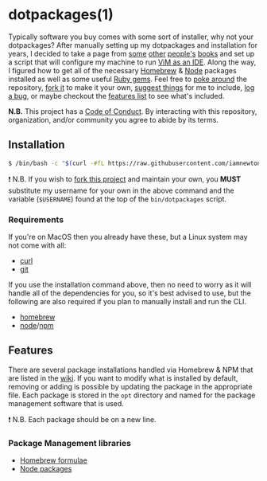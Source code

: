 # dotpackages(1)

Typically software you buy comes with some sort of installer, why not your dotpackages? After manually setting up my dotpackages and installation for years, I decided to take a page from [some](https://github.com/necolas) [other](https://github.com/mathiasbynens) [people's](https://github.com/cowboy) [books](http://dotpackages.github.io) and set up a script that will configure my machine to run [ViM as an IDE](http://blog.sanctum.geek.nz/series/unix-as-ide/).  Along the way, I figured how to get all of the necessary [Homebrew](http://braumeister.org) & [Node](https://www.npmjs.org) packages installed as well as some useful [Ruby gems](http://rubygems.org). Feel free to [poke around](https://github.com/iamnewton/dotpackages/commits/main) the repository, [fork it](https://github.com/iamnewton/dotpackages/fork) to make it your own, [suggest things](https://github.com/iamnewton/dotpackages/issues?labels=feature+request) for me to include, [log a bug](https://github.com/iamnewton/dotpackages/issues/new), or maybe checkout the [features list](#features) to see what's included.

**N.B.** This project has a [Code of Conduct](./.github/CODE_OF_CONDUCT.md). By interacting with this repository, organization, and/or community you agree to abide by its terms.

## Installation

```bash
$ /bin/bash -c "$(curl -#fL https://raw.githubusercontent.com/iamnewton/dotpackages/main/bin/dotpackages)"
```

:exclamation: N.B. If you wish to [fork this project](https://github.com/iamnewton/dotpackages/fork) and maintain your own, you **MUST** substitute my username for your own in the above command and the variable (`$USERNAME`) found at the top of the `bin/dotpackages` script.

### Requirements

If you're on MacOS then you already have these, but a Linux system may not come with all:

* [curl](http://curl.haxx.se)
* [git](http://git-scm.com)

If you use the installation command above, then no need to worry as it will handle all of the dependencies for you, so it's best advised to use, but the following are also required if you plan to manually install and run the CLI.

* [homebrew](http://brew.sh)
* [node](http://nodejs.org)/[npm](https://www.npmjs.org)

## Features

There are several package installations handled via Homebrew & NPM that are listed in the [wiki](https://github.com/iamnewton/dotpackages/wiki). If you want to modify what is installed by default, removing or adding is possible by updating the package in the appropriate file.  Each package is stored in the `opt` directory and named for the package management software that is used.

:exclamation: N.B. Each package should be on a new line.

### Package Management libraries

* [Homebrew formulae](https://github.com/iamnewton/dotpackages/wiki/Homebrew)
* [Node packages](https://github.com/iamnewton/dotpackages/wiki/Node)
